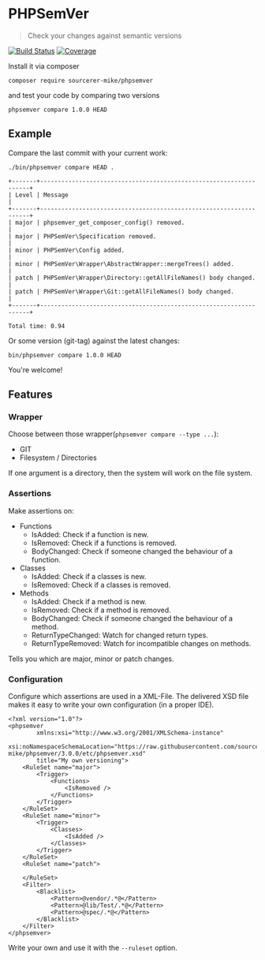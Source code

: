 # PHPSemVer

> Check your changes against semantic versions

[![Build Status](https://travis-ci.org/sourcerer-mike/phpsemver.svg?branch=master)](https://travis-ci.org/sourcerer-mike/phpsemver)
[![Coverage](https://codecov.io/github/sourcerer-mike/phpsemver/coverage.svg?branch=master)](http://codecov.io/github/sourcerer-mike/phpsemver?branch=master)

Install it via composer

    composer require sourcerer-mike/phpsemver

and test your code by comparing two versions

    phpsemver compare 1.0.0 HEAD

## Example

Compare the last commit with your current work:

    ./bin/phpsemver compare HEAD .
    
    +-------+-------------------------------------------------------------------+
    | Level | Message                                                           |
    +-------+-------------------------------------------------------------------+
    | major | phpsemver_get_composer_config() removed.                          |
    | major | PHPSemVer\Specification removed.                                  |
    | minor | PHPSemVer\Config added.                                           |
    | minor | PHPSemVer\Wrapper\AbstractWrapper::mergeTrees() added.            |
    | patch | PHPSemVer\Wrapper\Directory::getAllFileNames() body changed.      |
    | patch | PHPSemVer\Wrapper\Git::getAllFileNames() body changed.            |
    +-------+-------------------------------------------------------------------+
    
    Total time: 0.94

Or some version (git-tag) against the latest changes:

    bin/phpsemver compare 1.0.0 HEAD

You're welcome!

## Features

### Wrapper

Choose between those wrapper(`phpsemver compare --type ...`):

- GIT
- Filesystem / Directories

If one argument is a directory, then the system will work on the file system.

### Assertions

Make assertions on:

- Functions
	- IsAdded: Check if a function is new.
	- IsRemoved: Check if a functions is removed.
	- BodyChanged: Check if someone changed the behaviour of a function.
- Classes
	- IsAdded: Check if a classes is new.
	- IsRemoved: Check if a classes is removed.
- Methods
	- IsAdded: Check if a method is new.
	- IsRemoved: Check if a method is removed.
	- BodyChanged: Check if someone changed the behaviour of a method.
	- ReturnTypeChanged: Watch for changed return types.
	- ReturnTypeRemoved: Watch for incompatible changes on methods.

Tells you which are major, minor or patch changes.

### Configuration

Configure which assertions are used in a XML-File.
The delivered XSD file makes it easy to write your own configuration (in a proper IDE).

    <?xml version="1.0"?>
    <phpsemver
            xmlns:xsi="http://www.w3.org/2001/XMLSchema-instance"
            xsi:noNamespaceSchemaLocation="https://raw.githubusercontent.com/sourcerer-mike/phpsemver/3.0.0/etc/phpsemver.xsd"
            title="My own versioning">
        <RuleSet name="major">
            <Trigger>
                <Functions>
                    <IsRemoved />
                </Functions>
            </Trigger>
        </RuleSet>
        <RuleSet name="minor">
            <Trigger>
                <Classes>
                    <IsAdded />
                </Classes>
            </Trigger>
        </RuleSet>
        <RuleSet name="patch">
    
        </RuleSet>
        <Filter>
            <Blacklist>
                <Pattern>@vendor/.*@</Pattern>
                <Pattern>@lib/Test/.*@</Pattern>
                <Pattern>@spec/.*@</Pattern>
            </Blacklist>
        </Filter>
    </phpsemver>

Write your own and use it with the `--ruleset` option.
